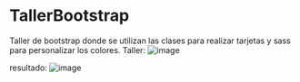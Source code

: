 # TallerBootstrap
Taller de bootstrap donde se utilizan las clases para realizar tarjetas y sass para personalizar los colores.
Taller:
![image](https://user-images.githubusercontent.com/62584398/158704945-6ed7916a-dcb3-4471-8fb4-4a8817d732c7.png)

resultado:
![image](https://user-images.githubusercontent.com/62584398/158704992-444860f7-249b-4e6e-9395-5fd667b76e26.png)

